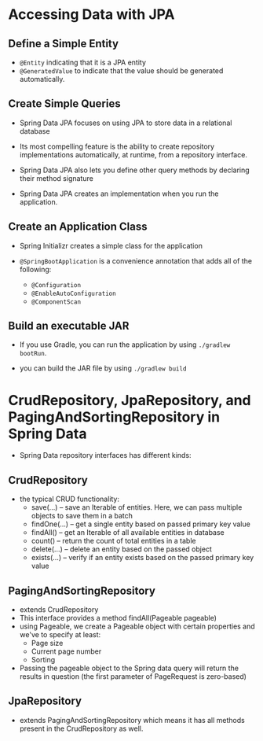 # Accessing Data with JPA

## Define a Simple Entity

* `@Entity` indicating that it is a JPA entity
* `@GeneratedValue` to indicate that the value should be generated automatically.

## Create Simple Queries

* Spring Data JPA focuses on using JPA to store data in a relational database

* Its most compelling feature is the ability to create repository implementations automatically, at runtime, from a repository interface.

* Spring Data JPA also lets you define other query methods by declaring their method signature

* Spring Data JPA creates an implementation when you run the application.

## Create an Application Class

* Spring Initializr creates a simple class for the application

* `@SpringBootApplication` is a convenience annotation that adds all of the following:
    * `@Configuration`
    * `@EnableAutoConfiguration`
    * `@ComponentScan`

## Build an executable JAR

* If you use Gradle, you can run the application by using `./gradlew bootRun`.

* you can build the JAR file by using `./gradlew build`

# CrudRepository, JpaRepository, and PagingAndSortingRepository in Spring Data

* Spring Data repository interfaces has different kinds:


## CrudRepository

* the typical CRUD functionality:
    * save(…) – save an Iterable of entities. Here, we can pass multiple objects to save them in a batch
    * findOne(…) – get a single entity based on passed primary key value
    * findAll() – get an Iterable of all available entities in database
    * count() – return the count of total entities in a table
    * delete(…) – delete an entity based on the passed object
    * exists(…) – verify if an entity exists based on the passed primary key value

## PagingAndSortingRepository

* extends CrudRepository
* This interface provides a method findAll(Pageable pageable)
* using Pageable, we create a Pageable object with certain properties and we've to specify at least:
    * Page size
    * Current page number
    * Sorting
* Passing the pageable object to the Spring data query will return the results in question (the first parameter of PageRequest is zero-based)


## JpaRepository

* extends PagingAndSortingRepository which means it has all methods present in the CrudRepository as well.
